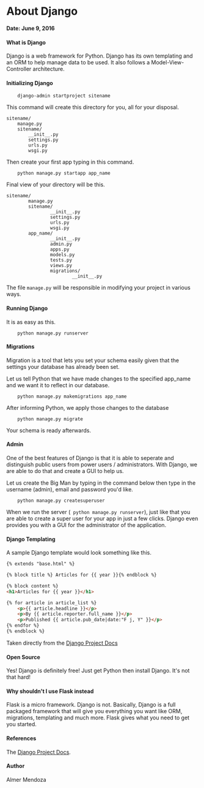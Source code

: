 # About Django

**Date: June 9, 2016**

#### What is Django

Django is a web framework for Python. Django has its own templating and an ORM to help manage data to be used. It also follows a Model-View-Controller architecture.

#### Initializing Django

```
	django-admin startproject sitename
```

This command will create this directory for you, all for your disposal.

```
sitename/
	manage.py
	sitename/
		__init__.py
		settings.py
		urls.py
		wsgi.py
```

Then create your first app typing in this command.

```
	python manage.py startapp app_name
```

Final view of your directory will be this.

```
sitename/
		manage.py
		sitename/
				__init__.py
				settings.py
				urls.py
				wsgi.py
		app_name/
				__init__.py
				admin.py
				apps.py
				models.py
				tests.py
				views.py
				migrations/
						__init__.py
```

The file ```manage.py``` will be responsible in modifying your project in various ways.

#### Running Django

It is as easy as this.

```
	python manage.py runserver
```

#### Migrations

Migration is a tool that lets you set your schema easily given that the settings your database has already been set.

Let us tell Python that we have made changes to the specified app_name and we want it to reflect in our database.

```
	python manage.py makemigrations app_name
```

After informing Python, we apply those changes to the database

```
	python manage.py migrate
```

Your schema is ready afterwards.

#### Admin

One of the best features of Django is that it is able to seperate and distinguish public users from power users / administrators. With Django, we are able to do that and create a GUI to help us.

Let us create the Big Man by typing in the command below then type in the username (admin), email and password you'd like.

```
	python manage.py createsuperuser
```

When we run the server (``` python manage.py runserver```), just like that you are able to create a super user for your app in just a few clicks. Django even provides you with a GUI for the administrator of the application.

#### Django Templating

A sample Django template would look something like this.

```html
{% extends "base.html" %}

{% block title %} Articles for {{ year }}{% endblock %}

{% block content %}
<h1>Articles for {{ year }}</h1>

{% for article in article_list %}
    <p>{{ article.headline }}</p>
    <p>By {{ article.reporter.full_name }}</p>
    <p>Published {{ article.pub_date|date:"F j, Y" }}</p>
{% endfor %}
{% endblock %}
```

Taken directly from the [Django Project Docs](https://docs.djangoproject.com/en/1.9/intro/overview/)

#### Open Source

Yes! Django is definitely free! Just get Python then install Django. It's not that hard!

#### Why shouldn't I use Flask instead

Flask is a micro framework. Django is not. Basically, Django is a full packaged framework that will give you everything you want like ORM, migrations, templating and much more. Flask gives what you need to get you started.

#### References

The [Django Project Docs](https://docs.djangoproject.com/en/1.9/).

#### Author

Almer Mendoza
